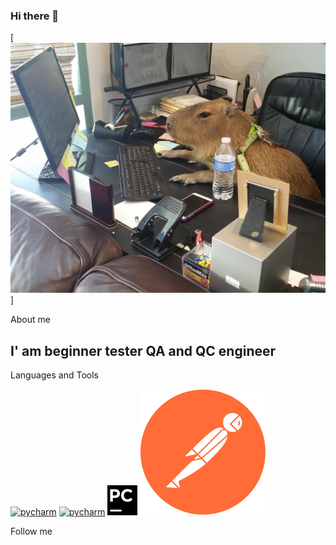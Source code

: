 ### Hi there 👋

[![Header](https://github.com/UIWRTY/UIWRTY/blob/main/assets/1653613466_10-funart-pro-p-krisa-za-kompom-krasivo-foto-10.jpg)]

About me
## I' am beginner tester QA and QC engineer


Languages and Tools


[![pycharm]("C:\Users\malik\Downloads\pycharm.svg")](https://www.jetbrains.com/pycharm/download/#section=windows)
[![pycharm](https://img.shields.io/badge/-C0FF00?logo=pycharm&logoColor=090909&logoWidth=10)](https://www.jetbrains.com/pycharm/download/#section=windows)
[![pycharm](https://github.com/UIWRTY/UIWRTY/blob/main/assets/pycharm.svg)](https://www.jetbrains.com/pycharm/download/#section=windows)
[![postman](https://github.com/UIWRTY/UIWRTY/blob/main/assets/Postman.png)](https://www.postman.com/downloads/)





Follow me